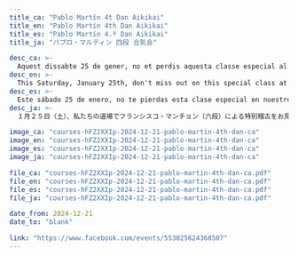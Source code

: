 ```yaml
---
title_ca: "Pablo Martín 4t Dan Aikikai"
title_en: "Pablo Martín 4th Dan Aikikai"
title_es: "Pablo Martín 4.º Dan Aikikai"
title_ja: "パブロ・マルティン 四段 合気会"

desc_ca: >-
  Aquest dissabte 25 de gener, no et perdis aquesta classe especial al nostre dojo amb Francisco Manchón, 6è Dan Aikikai.<br><br>Aquesta sessió està oberta a tothom que vulgui participar. No t’ho perdis!<br><br>T’hi esperem!
desc_en: >-
  This Saturday, January 25th, don't miss out on this special class at our dojo with Francisco Manchón, 6th Dan Aikikai.<br><br>This session is open to everyone who wants to participate. Don't miss it!<br><br>We look forward to seeing you there!
desc_es: >-
  Este sábado 25 de enero, no te pierdas esta clase especial en nuestro dojo con Francisco Manchón, 6º Dan Aikikai.<br><br>Esta sesión está abierta a todos los que quieran participar. ¡No te lo pierdas!<br><br>¡Te esperamos!
desc_ja: >-
  １月２５日（土）、私たちの道場でフランシスコ・マンチョン（六段）による特別稽古をお見逃しなく！<br><br>このセッションは参加希望の方すべてに開放されています。お見逃しなく！<br><br>お待ちしています！

image_ca: "courses-hFZ2XXIp-2024-12-21-pablo-martin-4th-dan-ca"
image_en: "courses-hFZ2XXIp-2024-12-21-pablo-martin-4th-dan-ca"
image_es: "courses-hFZ2XXIp-2024-12-21-pablo-martin-4th-dan-ca"
image_ja: "courses-hFZ2XXIp-2024-12-21-pablo-martin-4th-dan-ca"

file_ca: "courses-hFZ2XXIp-2024-12-21-pablo-martin-4th-dan-ca.pdf"
file_en: "courses-hFZ2XXIp-2024-12-21-pablo-martin-4th-dan-ca.pdf"
file_es: "courses-hFZ2XXIp-2024-12-21-pablo-martin-4th-dan-ca.pdf"
file_ja: "courses-hFZ2XXIp-2024-12-21-pablo-martin-4th-dan-ca.pdf"

date_from: 2024-12-21
date_to: "blank"

link: "https://www.facebook.com/events/553025624368507"
---
```


